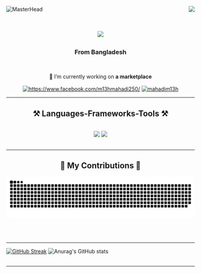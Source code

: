 ![MasterHead](https://user-images.githubusercontent.com/90236635/232446433-d5540fa2-fe28-4bb8-b929-cdb51fe61336.gif)
<img align="right" src="https://visitor-badge.laobi.icu/badge?page_id=salesp07.salesp07" />

<h1 align="center">
    <img src="https://readme-typing-svg.herokuapp.com/?font=Righteous&size=35&center=true&vCenter=true&width=500&height=70&duration=4000&lines=Hi+There!+👋;+I'm+Mahadi+Hossain!;" />
</h1>

<h3 align="center"> From Bangladesh </h3>

<br/>

<div align="center">
 
 🔭 I’m currently working on **a marketplace**
 




 </div>
 
<div align="center"> 
  <a href="https://fb.com/https://www.facebook.com/m13hmahadi250/" target="blank"><img align="center" src="https://raw.githubusercontent.com/rahuldkjain/github-profile-readme-generator/master/src/images/icons/Social/facebook.svg" alt="https://www.facebook.com/m13hmahadi250/" height="30" width="40" /></a>
<a href="https://discord.gg/mahadim13h" target="blank"><img align="center" src="https://raw.githubusercontent.com/rahuldkjain/github-profile-readme-generator/master/src/images/icons/Social/discord.svg" alt="mahadim13h" height="30" width="40" /></a>
</p>
</div>

 <hr/>
 
<h2 align="center">⚒️ Languages-Frameworks-Tools ⚒️</h2>
<br/>
<div align="center">
    <img src="https://skillicons.dev/icons?i=html,css,vscode,github,git" />
    <img src="https://skillicons.dev/icons?i=python,c,cpp" /><br>
</div>

<br/>
<hr/>

<div align="center">
  <h2>🐍 My Contributions 🐍</h2>
 
  ![snake gif](https://github.com/m13hmahadi250/m13hmahadi250/blob/output/github-contribution-grid-snake-dark.svg)


 <br/><br/>
</div>

<hr/>

[![GitHub Streak](https://streak-stats.demolab.com?user=m13hmahadi250&theme=onedark-duo&hide_border=true)](https://git.io/streak-stats)
![Anurag's GitHub stats](https://github-readme-stats.vercel.app/api?username=m13hmahadi&show_icons=true&theme=onedark)
<br/><br/>

<hr/>

<br/>

<div align="center">

</div>

<br/>
